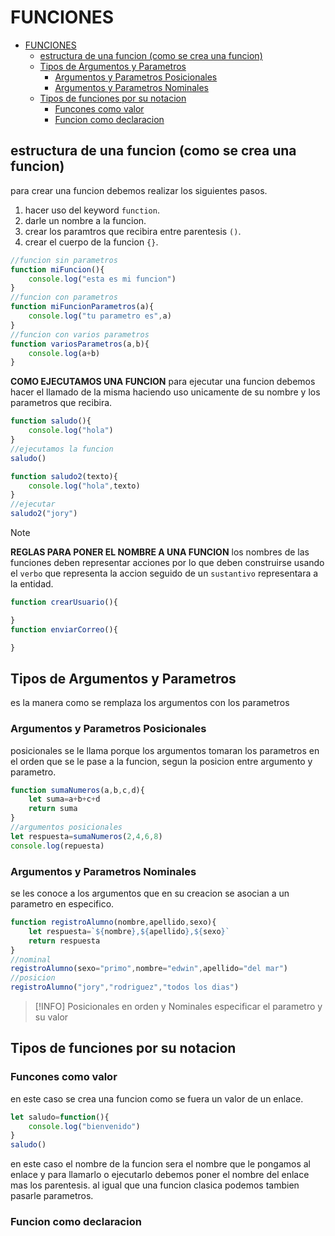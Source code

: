 # FUNCIONES
- [FUNCIONES](#funciones)
  - [estructura de una funcion (como se crea una funcion)](#estructura-de-una-funcion-como-se-crea-una-funcion)
  - [Tipos de Argumentos y Parametros](#tipos-de-argumentos-y-parametros)
    - [Argumentos y Parametros Posicionales](#argumentos-y-parametros-posicionales)
    - [Argumentos y Parametros Nominales](#argumentos-y-parametros-nominales)
  - [Tipos de funciones por su notacion](#tipos-de-funciones-por-su-notacion)
    - [Funcones como valor](#funcones-como-valor)
    - [Funcion como declaracion](#funcion-como-declaracion)

## estructura de una funcion (como se crea una funcion)
para crear una funcion debemos realizar los siguientes pasos.
1. hacer uso del keyword `function`.
2. darle un nombre a la funcion.
3. crear los paramtros que recibira entre parentesis `()`.
4. crear el cuerpo de la funcion `{}`.
```js
//funcion sin parametros
function miFuncion(){
    console.log("esta es mi funcion")
}
//funcion con parametros
function miFuncionParametros(a){
    console.log("tu parametro es",a)
}
//funcion con varios parametros
function variosParametros(a,b){
    console.log(a+b)
}
```
**COMO EJECUTAMOS UNA FUNCION**
para ejecutar una funcion debemos hacer el llamado de la misma haciendo uso unicamente de su nombre y los parametros que recibira.
```js
function saludo(){
    console.log("hola")
}
//ejecutamos la funcion
saludo()

function saludo2(texto){
    console.log("hola",texto)
}
//ejecutar
saludo2("jory")
```
> [!NOTE]
> **REGLAS PARA PONER EL NOMBRE A UNA FUNCION**
> los nombres de las funciones deben representar acciones por lo que deben construirse usando el `verbo` que representa la accion seguido de un `sustantivo` representara a la entidad.

```js
function crearUsuario(){

}
function enviarCorreo(){

}
```
## Tipos de Argumentos y Parametros
es la manera como se remplaza los argumentos con los parametros
### Argumentos y Parametros Posicionales
posicionales se le llama porque los argumentos tomaran los parametros en el orden que se le pase a la funcion, segun la posicion entre argumento y parametro.
```js
function sumaNumeros(a,b,c,d){
    let suma=a+b+c+d
    return suma
}
//argumentos posicionales
let respuesta=sumaNumeros(2,4,6,8)
console.log(repuesta)
```
### Argumentos y Parametros Nominales
se les conoce a los argumentos que en su creacion se asocian a un parametro en especifico.
```js
function registroAlumno(nombre,apellido,sexo){
    let respuesta=`${nombre},${apellido},${sexo}`
    return respuesta
}
//nominal
registroAlumno(sexo="primo",nombre="edwin",apellido="del mar")
//posicion
registroAlumno("jory","rodriguez","todos los dias")
```
> [!INFO]
> Posicionales en orden y Nominales especificar el parametro y su valor
## Tipos de funciones por su notacion
### Funcones como valor
en este caso se crea una funcion como se fuera un valor de un enlace.
```js
let saludo=function(){
    console.log("bienvenido")
}
saludo()
```
en este caso el nombre de la funcion sera el nombre que le pongamos al enlace y para llamarlo o ejecutarlo debemos poner el nombre del enlace mas los parentesis. 
al igual que una funcion clasica podemos tambien pasarle parametros.

### Funcion como declaracion 
